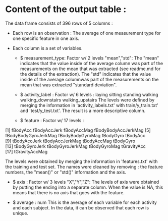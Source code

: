 Content of the output table :
==================================================================
The data frame consists of	396 rows of  5 columns :
- Each row is an observation : The average of one measurement type for one specific feature in one axis.

- Each column is a set of variables.

  - $ measurement_type: Factor w/ 2 levels "mean","std": 
  The "mean" indicates that the value inside of the average column was part of the measurements on the mean that was extracted (see readme.md for the details of the extraction).
  The "std" indicates that the value inside of the average columnwas part of the measurements on the mean that was extracted "standard deviation".

  - $ activity_label  : Factor w/ 6 levels : 
laying sitting standing walking walking_downstairs walking_upstairs
  The levels were defined by merging the information in 'activity_labels.txt' with  train/y_train.txt' and 'test/y_test.txt'.
  The result is a more descriptive column.

  - $ feature         : Factor w/ 17 levels : 

 [1] fBodyAcc             fBodyAccJerk         fBodyAccMag          fBodyBodyAccJerkMag 
 [5] fBodyBodyGyroJerkMag fBodyBodyGyroMag     fBodyGyro            tBodyAcc            
 [9] tBodyAccJerk         tBodyAccJerkMag      tBodyAccMag          tBodyGyro           
[13] tBodyGyroJerk        tBodyGyroJerkMag     tBodyGyroMag         tGravityAcc         
[17] tGravityAccMag      
 
 The levels were obtained by merging the information in 'features.txt' with the training and test set. The names were cleaned by removing : the feature numbers, the "mean()" or "std()" information and the axis.
 
  - $ axis            : Factor w/ 3 levels "X","Y","Z": 
 The levels of axis were obtained by putting the ending into a separate column. When the value is NA, this means that there is no axis that goes with the feature.
 
  - $ average         : num
This is the average of each variable for each activity and each subject. In the data, it can be observed that each row is unique.


